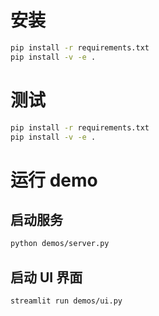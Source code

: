 # 安装
```bash
pip install -r requirements.txt
pip install -v -e .
```

# 测试
```bash
pip install -r requirements.txt
pip install -v -e .
```

# 运行 demo
## 启动服务
```bash
python demos/server.py
```
## 启动 UI 界面
```bash
streamlit run demos/ui.py
```
